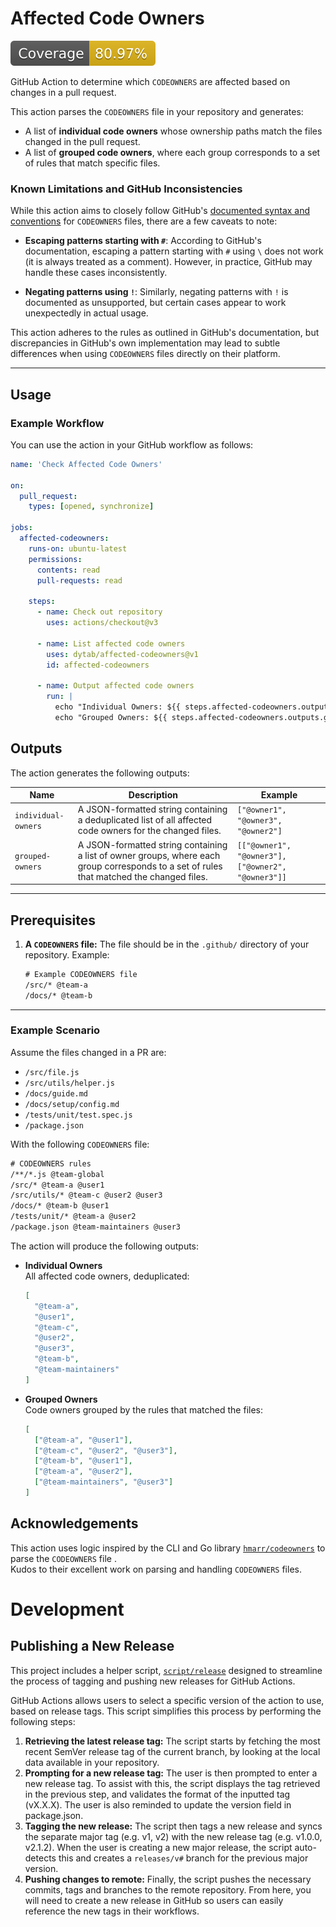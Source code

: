 # Affected Code Owners

[![Coverage](./badges/coverage.svg)](./badges/coverage.svg)

GitHub Action to determine which `CODEOWNERS` are affected based on changes in a pull request.

This action parses the `CODEOWNERS` file in your repository and generates:

- A list of **individual code owners** whose ownership paths match the files changed in the pull request.
- A list of **grouped code owners**, where each group corresponds to a set of rules that match specific files.

### Known Limitations and GitHub Inconsistencies

While this action aims to closely follow GitHub's [documented syntax and conventions](https://docs.github.com/en/repositories/managing-your-repositorys-settings-and-features/customizing-your-repository/about-code-owners) for `CODEOWNERS` files, there are a few caveats to note:

- **Escaping patterns starting with `#`**: According to GitHub's documentation, escaping a pattern starting with `#` using `\` does not work (it is always treated as a comment). However, in practice, GitHub may handle these cases inconsistently.

- **Negating patterns using `!`**: Similarly, negating patterns with `!` is documented as unsupported, but certain cases appear to work unexpectedly in actual usage.

This action adheres to the rules as outlined in GitHub's documentation, but discrepancies in GitHub's own implementation may lead to subtle differences when using `CODEOWNERS` files directly on their platform.

---

## Usage

### Example Workflow

You can use the action in your GitHub workflow as follows:

```yaml
name: 'Check Affected Code Owners'

on:
  pull_request:
    types: [opened, synchronize]

jobs:
  affected-codeowners:
    runs-on: ubuntu-latest
    permissions:
      contents: read
      pull-requests: read

    steps:
      - name: Check out repository
        uses: actions/checkout@v3

      - name: List affected code owners
        uses: dytab/affected-codeowners@v1
        id: affected-codeowners

      - name: Output affected code owners
        run: |
          echo "Individual Owners: ${{ steps.affected-codeowners.outputs.individual-owners }}"
          echo "Grouped Owners: ${{ steps.affected-codeowners.outputs.grouped-owners }}"
```

## Outputs

The action generates the following outputs:

| Name                | Description                                                                                                                               | Example                                            |
| ------------------- | ----------------------------------------------------------------------------------------------------------------------------------------- | -------------------------------------------------- |
| `individual-owners` | A JSON-formatted string containing a deduplicated list of all affected code owners for the changed files.                                 | `["@owner1", "@owner3", "@owner2"]`                |
| `grouped-owners`    | A JSON-formatted string containing a list of owner groups, where each group corresponds to a set of rules that matched the changed files. | `[["@owner1", "@owner3"], ["@owner2", "@owner3"]]` |

---

## Prerequisites

1. **A `CODEOWNERS` file:**
   The file should be in the `.github/` directory of your repository. Example:

   ```txt
   # Example CODEOWNERS file
   /src/* @team-a
   /docs/* @team-b
   ```

---

### Example Scenario

Assume the files changed in a PR are:

- `/src/file.js`
- `/src/utils/helper.js`
- `/docs/guide.md`
- `/docs/setup/config.md`
- `/tests/unit/test.spec.js`
- `/package.json`

With the following `CODEOWNERS` file:

```txt
# CODEOWNERS rules
/**/*.js @team-global
/src/* @team-a @user1
/src/utils/* @team-c @user2 @user3
/docs/* @team-b @user1
/tests/unit/* @team-a @user2
/package.json @team-maintainers @user3
```

The action will produce the following outputs:

- **Individual Owners**  
   All affected code owners, deduplicated:

  ```json
  [
    "@team-a",
    "@user1",
    "@team-c",
    "@user2",
    "@user3",
    "@team-b",
    "@team-maintainers"
  ]
  ```

- **Grouped Owners**  
  Code owners grouped by the rules that matched the files:
  ```json
  [
    ["@team-a", "@user1"],
    ["@team-c", "@user2", "@user3"],
    ["@team-b", "@user1"],
    ["@team-a", "@user2"],
    ["@team-maintainers", "@user3"]
  ]
  ```

## Acknowledgements

This action uses logic inspired by the CLI and Go library [`hmarr/codeowners`](https://github.com/hmarr/codeowners) to parse the `CODEOWNERS` file .  
Kudos to their excellent work on parsing and handling `CODEOWNERS` files.

# Development

## Publishing a New Release

This project includes a helper script, [`script/release`](./script/release)
designed to streamline the process of tagging and pushing new releases for
GitHub Actions.

GitHub Actions allows users to select a specific version of the action to use,
based on release tags. This script simplifies this process by performing the
following steps:

1. **Retrieving the latest release tag:** The script starts by fetching the most
   recent SemVer release tag of the current branch, by looking at the local data
   available in your repository.
1. **Prompting for a new release tag:** The user is then prompted to enter a new
   release tag. To assist with this, the script displays the tag retrieved in
   the previous step, and validates the format of the inputted tag (vX.X.X). The
   user is also reminded to update the version field in package.json.
1. **Tagging the new release:** The script then tags a new release and syncs the
   separate major tag (e.g. v1, v2) with the new release tag (e.g. v1.0.0,
   v2.1.2). When the user is creating a new major release, the script
   auto-detects this and creates a `releases/v#` branch for the previous major
   version.
1. **Pushing changes to remote:** Finally, the script pushes the necessary
   commits, tags and branches to the remote repository. From here, you will need
   to create a new release in GitHub so users can easily reference the new tags
   in their workflows.
